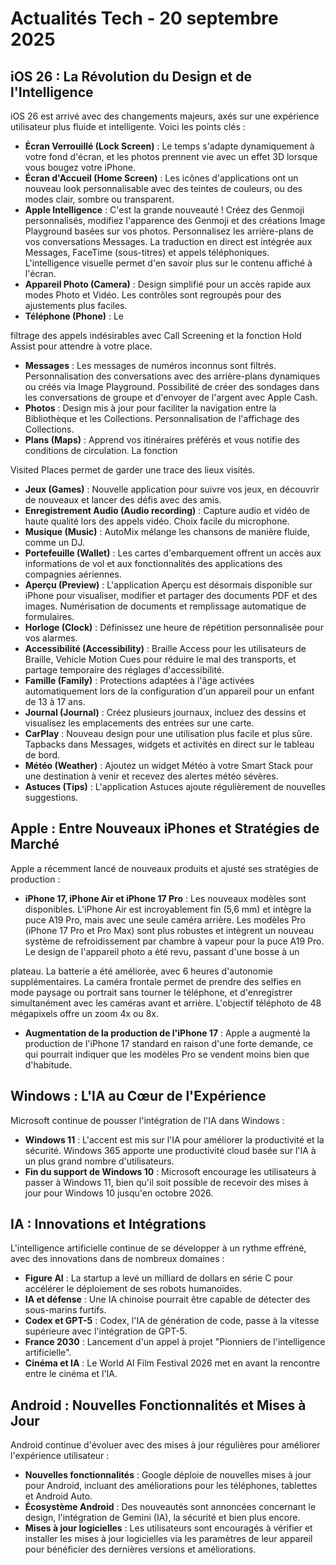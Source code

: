 
# Actualités Tech - 20 septembre 2025

## iOS 26 : La Révolution du Design et de l'Intelligence

iOS 26 est arrivé avec des changements majeurs, axés sur une expérience utilisateur plus fluide et intelligente. Voici les points clés :

*   **Écran Verrouillé (Lock Screen)** : Le temps s'adapte dynamiquement à votre fond d'écran, et les photos prennent vie avec un effet 3D lorsque vous bougez votre iPhone.
*   **Écran d'Accueil (Home Screen)** : Les icônes d'applications ont un nouveau look personnalisable avec des teintes de couleurs, ou des modes clair, sombre ou transparent.
*   **Apple Intelligence** : C'est la grande nouveauté ! Créez des Genmoji personnalisés, modifiez l'apparence des Genmoji et des créations Image Playground basées sur vos photos. Personnalisez les arrière-plans de vos conversations Messages. La traduction en direct est intégrée aux Messages, FaceTime (sous-titres) et appels téléphoniques. L'intelligence visuelle permet d'en savoir plus sur le contenu affiché à l'écran.
*   **Appareil Photo (Camera)** : Design simplifié pour un accès rapide aux modes Photo et Vidéo. Les contrôles sont regroupés pour des ajustements plus faciles.
*   **Téléphone (Phone)** : Le 


filtrage des appels indésirables avec Call Screening et la fonction Hold Assist pour attendre à votre place.
*   **Messages** : Les messages de numéros inconnus sont filtrés. Personnalisation des conversations avec des arrière-plans dynamiques ou créés via Image Playground. Possibilité de créer des sondages dans les conversations de groupe et d'envoyer de l'argent avec Apple Cash.
*   **Photos** : Design mis à jour pour faciliter la navigation entre la Bibliothèque et les Collections. Personnalisation de l'affichage des Collections.
*   **Plans (Maps)** : Apprend vos itinéraires préférés et vous notifie des conditions de circulation. La fonction 


Visited Places permet de garder une trace des lieux visités.
*   **Jeux (Games)** : Nouvelle application pour suivre vos jeux, en découvrir de nouveaux et lancer des défis avec des amis.
*   **Enregistrement Audio (Audio recording)** : Capture audio et vidéo de haute qualité lors des appels vidéo. Choix facile du microphone.
*   **Musique (Music)** : AutoMix mélange les chansons de manière fluide, comme un DJ.
*   **Portefeuille (Wallet)** : Les cartes d'embarquement offrent un accès aux informations de vol et aux fonctionnalités des applications des compagnies aériennes.
*   **Aperçu (Preview)** : L'application Aperçu est désormais disponible sur iPhone pour visualiser, modifier et partager des documents PDF et des images. Numérisation de documents et remplissage automatique de formulaires.
*   **Horloge (Clock)** : Définissez une heure de répétition personnalisée pour vos alarmes.
*   **Accessibilité (Accessibility)** : Braille Access pour les utilisateurs de Braille, Vehicle Motion Cues pour réduire le mal des transports, et partage temporaire des réglages d'accessibilité.
*   **Famille (Family)** : Protections adaptées à l'âge activées automatiquement lors de la configuration d'un appareil pour un enfant de 13 à 17 ans.
*   **Journal (Journal)** : Créez plusieurs journaux, incluez des dessins et visualisez les emplacements des entrées sur une carte.
*   **CarPlay** : Nouveau design pour une utilisation plus facile et plus sûre. Tapbacks dans Messages, widgets et activités en direct sur le tableau de bord.
*   **Météo (Weather)** : Ajoutez un widget Météo à votre Smart Stack pour une destination à venir et recevez des alertes météo sévères.
*   **Astuces (Tips)** : L'application Astuces ajoute régulièrement de nouvelles suggestions.

## Apple : Entre Nouveaux iPhones et Stratégies de Marché

Apple a récemment lancé de nouveaux produits et ajusté ses stratégies de production :

*   **iPhone 17, iPhone Air et iPhone 17 Pro** : Les nouveaux modèles sont disponibles. L'iPhone Air est incroyablement fin (5,6 mm) et intègre la puce A19 Pro, mais avec une seule caméra arrière. Les modèles Pro (iPhone 17 Pro et Pro Max) sont plus robustes et intègrent un nouveau système de refroidissement par chambre à vapeur pour la puce A19 Pro. Le design de l'appareil photo a été revu, passant d'une bosse à un 


plateau. La batterie a été améliorée, avec 6 heures d'autonomie supplémentaires. La caméra frontale permet de prendre des selfies en mode paysage ou portrait sans tourner le téléphone, et d'enregistrer simultanément avec les caméras avant et arrière. L'objectif téléphoto de 48 mégapixels offre un zoom 4x ou 8x.
*   **Augmentation de la production de l'iPhone 17** : Apple a augmenté la production de l'iPhone 17 standard en raison d'une forte demande, ce qui pourrait indiquer que les modèles Pro se vendent moins bien que d'habitude.

## Windows : L'IA au Cœur de l'Expérience

Microsoft continue de pousser l'intégration de l'IA dans Windows :

*   **Windows 11** : L'accent est mis sur l'IA pour améliorer la productivité et la sécurité. Windows 365 apporte une productivité cloud basée sur l'IA à un plus grand nombre d'utilisateurs.
*   **Fin du support de Windows 10** : Microsoft encourage les utilisateurs à passer à Windows 11, bien qu'il soit possible de recevoir des mises à jour pour Windows 10 jusqu'en octobre 2026.




## IA : Innovations et Intégrations

L'intelligence artificielle continue de se développer à un rythme effréné, avec des innovations dans de nombreux domaines :

*   **Figure AI** : La startup a levé un milliard de dollars en série C pour accélérer le déploiement de ses robots humanoïdes.
*   **IA et défense** : Une IA chinoise pourrait être capable de détecter des sous-marins furtifs.
*   **Codex et GPT-5** : Codex, l'IA de génération de code, passe à la vitesse supérieure avec l'intégration de GPT-5.
*   **France 2030** : Lancement d'un appel à projet "Pionniers de l'intelligence artificielle".
*   **Cinéma et IA** : Le World AI Film Festival 2026 met en avant la rencontre entre le cinéma et l'IA.




## Android : Nouvelles Fonctionnalités et Mises à Jour

Android continue d'évoluer avec des mises à jour régulières pour améliorer l'expérience utilisateur :

*   **Nouvelles fonctionnalités** : Google déploie de nouvelles mises à jour pour Android, incluant des améliorations pour les téléphones, tablettes et Android Auto.
*   **Écosystème Android** : Des nouveautés sont annoncées concernant le design, l'intégration de Gemini (IA), la sécurité et bien plus encore.
*   **Mises à jour logicielles** : Les utilisateurs sont encouragés à vérifier et installer les mises à jour logicielles via les paramètres de leur appareil pour bénéficier des dernières versions et améliorations.


